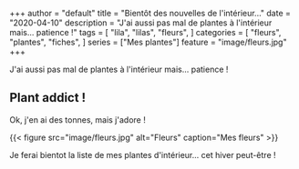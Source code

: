 +++
author = "default"
title = "Bientôt des nouvelles de l'intérieur..."
date = "2020-04-10"
description = "J'ai aussi pas mal de plantes à l'intérieur mais... patience !"
tags = [
    "lila",
    "lilas",
    "fleurs",
]
categories = [
    "fleurs",
    "plantes",
    "fiches",
]
series = ["Mes plantes"]
feature = "image/fleurs.jpg"
+++

J'ai aussi pas mal de plantes à l'intérieur mais... patience !
<!--more-->

## Plant addict !

Ok, j'en ai des tonnes, mais j'adore !

{{< figure src="image/fleurs.jpg" alt="Fleurs" caption="Mes fleurs" >}}

Je ferai bientot la liste de mes plantes d'intérieur... cet hiver peut-être !
